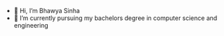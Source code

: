 - 👋 Hi, I’m Bhawya Sinha
- 🌱 I’m currently pursuing my bachelors degree in computer science and engineering

<!---
bhawyasinha/bhawyasinha is a ✨ special ✨ repository because its `README.md` (this file) appears on your GitHub profile.
You can click the Preview link to take a look at your changes.
--->
